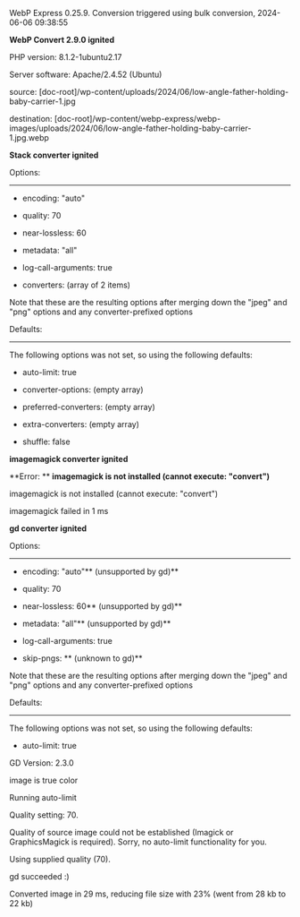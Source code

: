 WebP Express 0.25.9. Conversion triggered using bulk conversion, 2024-06-06 09:38:55

**WebP Convert 2.9.0 ignited** 
PHP version: 8.1.2-1ubuntu2.17
Server software: Apache/2.4.52 (Ubuntu)

source: [doc-root]/wp-content/uploads/2024/06/low-angle-father-holding-baby-carrier-1.jpg
destination: [doc-root]/wp-content/webp-express/webp-images/uploads/2024/06/low-angle-father-holding-baby-carrier-1.jpg.webp

**Stack converter ignited** 

Options:
------------
- encoding: "auto"
- quality: 70
- near-lossless: 60
- metadata: "all"
- log-call-arguments: true
- converters: (array of 2 items)

Note that these are the resulting options after merging down the "jpeg" and "png" options and any converter-prefixed options

Defaults:
------------
The following options was not set, so using the following defaults:
- auto-limit: true
- converter-options: (empty array)
- preferred-converters: (empty array)
- extra-converters: (empty array)
- shuffle: false


**imagemagick converter ignited** 

**Error: ** **imagemagick is not installed (cannot execute: "convert")** 
imagemagick is not installed (cannot execute: "convert")
imagemagick failed in 1 ms

**gd converter ignited** 

Options:
------------
- encoding: "auto"** (unsupported by gd)** 
- quality: 70
- near-lossless: 60** (unsupported by gd)** 
- metadata: "all"** (unsupported by gd)** 
- log-call-arguments: true
- skip-pngs: **  (unknown to gd)** 

Note that these are the resulting options after merging down the "jpeg" and "png" options and any converter-prefixed options

Defaults:
------------
The following options was not set, so using the following defaults:
- auto-limit: true

GD Version: 2.3.0
image is true color
Running auto-limit
Quality setting: 70. 
Quality of source image could not be established (Imagick or GraphicsMagick is required). Sorry, no auto-limit functionality for you. 
Using supplied quality (70).
gd succeeded :)

Converted image in 29 ms, reducing file size with 23% (went from 28 kb to 22 kb)
